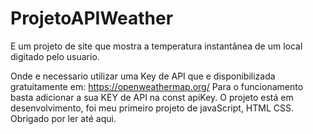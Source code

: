 # ProjetoAPIWeather
E um projeto de site que mostra a temperatura instantânea de um local digitado pelo usuario.

Onde e necessario utilizar uma Key de API que e disponibilizada gratuitamente em:
https://openweathermap.org/
Para o funcionamento basta adicionar a sua KEY de API na const apiKey.
O projeto está em desenvolvimento, foi meu primeiro projeto de javaScript, HTML  CSS. 
Obrigado por ler até aqui.
